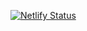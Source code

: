 [![Netlify Status](https://api.netlify.com/api/v1/badges/9f80d5b6-1a09-4c36-9061-85a0cdf2b715/deploy-status)](https://app.netlify.com/sites/joaolopes/deploys)
